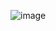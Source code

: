 ![image](https://github.com/Skaditya007/Flutter_RESTAPI_Firebase/assets/95046114/85c96bb2-e76e-4e39-9ec4-b9946879821f)
